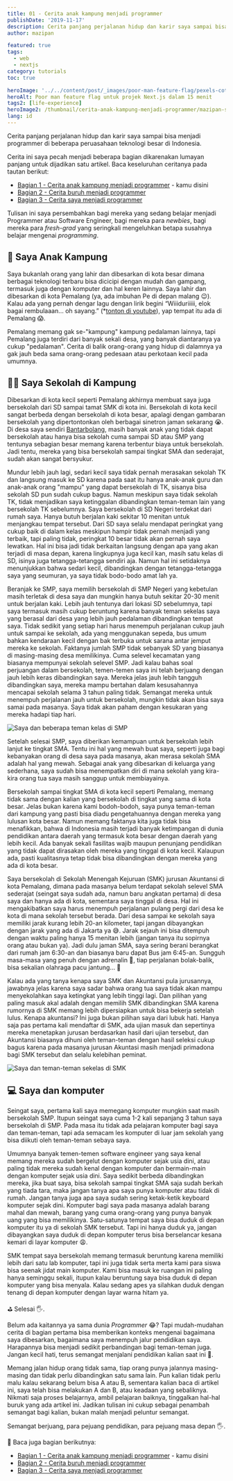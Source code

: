 ```yaml
---
title: 01 - Cerita anak kampung menjadi programmer
publishDate: '2019-11-17'
description: Cerita panjang perjalanan hidup dan karir saya sampai bisa menjadi programmer di beberapa perusahaan teknologi besar di Indonesia
author: mazipan

featured: true
tags:
  - web
  - nextjs
category: tutorials
toc: true

heroImage: '../../content/post/_images/poor-man-feature-flag/pexels-cottonbro-studio-5870547.jpg'
heroAlt: Poor man feature flag untuk projek Next.js dalam 15 menit
tags2: [life-experience]
heroImage2: /thumbnail/cerita-anak-kampung-menjadi-programmer/mazipan-smp.jpeg
lang: id
---
```


Cerita panjang perjalanan hidup dan karir saya sampai bisa menjadi programmer di beberapa peruasahaan teknologi besar di Indonesia.

Cerita ini saya pecah menjadi beberapa bagian dikarenakan lumayan panjang untuk dijadikan satu artikel. Baca keseluruhan ceritanya pada tautan berikut:

- [Bagian 1 - Cerita anak kampung menjadi programmer](/cerita-anak-kampung-menjadi-programmer) - kamu disini
- [Bagian 2 - Cerita buruh menjadi programmer](/cerita-buruh-menjadi-programmer)
- [Bagian 3 - Cerita saya menjadi programmer](/cerita-saya-menjadi-programmer)

Tulisan ini saya persembahkan bagi mereka yang sedang belajar menjadi Programmer atau Software Engineer, bagi mereka para _newbies_, bagi mereka para _fresh-grad_ yang seringkali mengeluhkan betapa susahnya belajar mengenai _programming_.

## 👶 Saya Anak Kampung

Saya bukanlah orang yang lahir dan dibesarkan di kota besar dimana berbagai teknologi terbaru bisa dicicipi dengan mudah dan gampang, termasuk juga dengan komputer dan hal keren lainnya.
Saya lahir dan dibesarkan di kota Pemalang (ya, ada imbuhan Pe di depan malang 😉).
Kalau ada yang pernah dengar lagu dengan lirik begini “Wiiiduriiiii, elok bagai rembulaaan… oh sayang.” (\*[tonton di youtube](https://www.youtube.com/watch?v=GoTha5N0iOk)), yap tempat itu ada di Pemalang 😱.

Pemalang memang gak se-"kampung" kampung pedalaman lainnya, tapi Pemalang juga terdiri dari banyak sekali desa, yang banyak diantaranya ya cukup "pedalaman".
Cerita di balik orang-orang yang hidup di dalamnya ya gak jauh beda sama orang-orang pedesaan atau perkotaan kecil pada umumnya.

## 👩‍🏫 Saya Sekolah di Kampung

Dibesarkan di kota kecil seperti Pemalang akhirnya membuat saya juga bersekolah dari SD sampai tamat SMK di kota ini. Bersekolah di kota kecil sangat berbeda dengan bersekolah di kota besar, apalagi dengan gambaran bersekolah yang dipertontonkan oleh berbagai sinetron jaman sekarang 😭. Di desa saya sendiri [Bantarbolang](https://www.google.co.id/maps/place/Bantarbolang,+Pemalang+Regency,+Central+Java/@-7.0474348,109.3218544,12z/data=!3m1!4b1!4m5!3m4!1s0x2e6fe7c4eb6f3603:0x4027a76e352f780!8m2!3d-7.0405124!4d109.4021154), masih banyak anak yang tidak dapat bersekolah atau hanya bisa sekolah cuma sampai SD atau SMP yang tentunya sebagian besar memang karena terbentur biaya untuk bersekolah. Jadi tentu, mereka yang bisa bersekolah sampai tingkat SMA dan sederajat, sudah akan sangat bersyukur.

Mundur lebih jauh lagi, sedari kecil saya tidak pernah merasakan sekolah TK dan langsung masuk ke SD karena pada saat itu hanya anak-anak guru dan anak-anak orang "mampu" yang dapat bersekolah di TK, sisanya bisa sekolah SD pun sudah cukup bagus.
Namun meskipun saya tidak sekolah TK, tidak menjadikan saya ketinggalan dibandingkan teman-teman lain yang bersekolah TK sebelumnya.
Saya bersekolah di SD Negeri terdekat dari rumah saya.
Hanya butuh berjalan kaki sekitar 10 menitan untuk menjangkau tempat tersebut.
Dari SD saya selalu mendapat peringkat yang cukup baik di dalam kelas meskipun hampir tidak pernah menjadi yang terbaik, tapi paling tidak, peringkat 10 besar tidak akan pernah saya lewatkan.
Hal ini bisa jadi tidak berkaitan langsung dengan apa yang akan terjadi di masa depan, karena lingkupnya juga kecil kan, masih satu kelas di SD, isinya juga tetangga-tetangga sendiri aja.
Namun hal ini setidaknya menunjukkan bahwa sedari kecil, dibandingkan dengan tetangga-tetangga saya yang seumuran, ya saya tidak bodo-bodo amat lah ya.

Beranjak ke SMP, saya memilih bersekolah di SMP Negeri yang kebetulan masih terletak di desa saya dan mungkin hanya butuh sekitar 20-30 menit untuk berjalan kaki.
Lebih jauh tentunya dari lokasi SD sebelumnya, tapi saya termasuk masih cukup beruntung karena banyak teman sekelas saya yang berasal dari desa yang lebih jauh pedalaman dibandingkan tempat saya.
Tidak sedikit yang setiap hari harus menempuh perjalanan cukup jauh untuk sampai ke sekolah, ada yang menggunakan sepeda, bus umum bahkan kendaraan kecil dengan bak terbuka untuk sarana antar jemput mereka ke sekolah.
Faktanya jumlah SMP tidak sebanyak SD yang biasanya di masing-masing desa memilikinya.
Cuma selevel kecamatan yang biasanya mempunyai sekolah selevel SMP.
Jadi kalau bahas soal perjuangan dalam bersekolah, temen-temen saya ini telah berjuang dengan jauh lebih keras dibandingkan saya.
Mereka jelas jauh lebih tangguh dibandingkan saya, mereka mampu bertahan dalam kesusahannya mencapai sekolah selama 3 tahun paling tidak.
Semangat mereka untuk menempuh perjalanan jauh untuk bersekolah, mungkin tidak akan bisa saya samai pada masanya.
Saya tidak akan paham dengan kesukaran yang mereka hadapi tiap hari.

![Saya dan beberapa teman kelas di SMP](/thumbnail/cerita-anak-kampung-menjadi-programmer/mazipan-smp.jpeg)

Setelah selesai SMP, saya diberikan kemampuan untuk bersekolah lebih lanjut ke tingkat SMA.
Tentu ini hal yang mewah buat saya, seperti juga bagi kebanyakan orang di desa saya pada masanya, akan merasa sekolah SMA adalah hal yang mewah.
Sebagai anak yang dibesarkan di keluarga yang sederhana, saya sudah bisa menempatkan diri di mana sekolah yang kira-kira orang tua saya masih sanggup untuk membiayainya.

Bersekolah sampai tingkat SMA di kota kecil seperti Pemalang, memang tidak sama dengan kalian yang bersekolah di tingkat yang sama di kota besar.
Jelas bukan karena kami bodoh-bodoh, saya punya teman-teman dari kampung yang pasti bisa diadu pengetahuannya dengan mereka yang lulusan kota besar.
Namun memang faktanya kita juga tidak bisa menafikkan, bahwa di Indonesia masih terjadi banyak ketimpangan di dunia pendidikan antara daerah yang termasuk kota besar dengan daerah yang lebih kecil.
Ada banyak sekali fasilitas wajib maupun penunjang pendidikan yang tidak dapat dirasakan oleh mereka yang tinggal di kota kecil.
Kalaupun ada, pasti kualitasnya tetap tidak bisa dibandingkan dengan mereka yang ada di kota besar.

Saya bersekolah di Sekolah Menengah Kejuruan (SMK) jurusan Akuntansi di kota Pemalang, dimana pada masanya belum terdapat sekolah selevel SMA sederajat (seingat saya sudah ada, namun baru angkatan pertama) di desa saya dan hanya ada di kota, sementara saya tinggal di desa.
Hal ini mengakibatkan saya harus menempuh perjalanan pulang pergi dari desa ke kota di mana sekolah tersebut berada.
Dari desa sampai ke sekolah saya memiliki jarak kurang lebih 20-an kilometer, tapi jangan dibayangkan dengan jarak yang ada di Jakarta ya 😅.
Jarak sejauh ini bisa ditempuh dengan waktu paling hanya 15 menitan lebih (jangan tanya itu sopirnya orang atau bukan ya).
Jadi dulu jaman SMA, saya sering berani berangkat dari rumah jam 6:30-an dan biasanya baru dapat Bus jam 6:45-an.
Sungguh masa-masa yang penuh dengan adrenalin 👻, tiap perjalanan bolak-balik, bisa sekalian olahraga pacu jantung... 🤯

Kalau ada yang tanya kenapa saya SMK dan Akuntansi pula jurusannya, jawabnya jelas karena saya sadar bahwa orang tua saya tidak akan mampu menyekolahkan saya ketingkat yang lebih tinggi lagi. Dan pilihan yang paling masuk akal adalah dengan memilih SMK dibandingkan SMA karena rumornya di SMK memang lebih dipersiapkan untuk bisa bekerja setelah lulus. Kenapa akuntansi? Ini juga bukan pilihan saya dari lubuk hati. Hanya saja pas pertama kali mendaftar di SMK, ada ujian masuk dan sepertinya mereka menetapkan jurusan berdasarkan hasil dari ujian tersebut, dan Akuntansi biasanya dihuni oleh teman-teman dengan hasil seleksi cukup bagus karena pada masanya jurusan Akuntasi masih menjadi primadona bagi SMK tersebut dan selalu kelebihan peminat.

![Saya dan teman-teman sekelas di SMK](/thumbnail/cerita-anak-kampung-menjadi-programmer/mazipan-smk.jpeg)

## 💻 Saya dan komputer

Seingat saya, pertama kali saya memegang komputer mungkin saat masih bersekolah SMP.
Itupun seingat saya cuma 1-2 kali sepanjang 3 tahun saya bersekolah di SMP.
Pada masa itu tidak ada pelajaran komputer bagi saya dan teman-teman, tapi ada semacam les komputer di luar jam sekolah yang bisa diikuti oleh teman-teman sebaya saya.

Umumnya banyak temen-temen software engineer yang saya kenal memang mereka sudah bergelut dengan komputer sejak usia dini, atau paling tidak mereka sudah kenal dengan komputer dan bermain-main dengan komputer sejak usia dini.
Saya sedikit berbeda dibandingkan mereka, jika buat saya, bisa sekolah sampai tingkat SMA saja sudah berkah yang tiada tara, maka jangan tanya apa saya punya komputer atau tidak di rumah.
Jangan tanya juga apa saya sudah sering ketak-ketik keyboard komputer sejak dini.
Komputer bagi saya pada masanya adalah barang mahal dan mewah, barang yang cuma orang-orang yang punya banyak uang yang bisa memilikinya.
Satu-satunya tempat saya bisa duduk di depan komputer itu ya di sekolah SMK tersebut.
Tapi ini hanya duduk ya, jangan dibayangkan saya duduk di depan komputer terus bisa berselancar kesana kemari di layar komputer 😩.

SMK tempat saya bersekolah memang termasuk beruntung karena memiliki lebih dari satu lab komputer, tapi ini juga tidak serta merta kami para siswa bisa seenak jidat main komputer.
Kami bisa masuk ke ruangan ini paling hanya seminggu sekali, itupun kalau beruntung saya bisa duduk di depan komputer yang bisa menyala.
Kalau sedang apes ya silahkan duduk dengan tenang di depan komputer dengan layar warna hitam ya.

⛳ Selesai 🖐️.

Belum ada kaitannya ya sama dunia _Programmer_ 😂? Tapi mudah-mudahan cerita di bagian pertama bisa memberikan konteks mengenai bagaimana saya dibesarkan, bagaimana saya menempuh jalur pendidikan saya.
Harapannya bisa menjadi sedikit perbandingan bagi teman-teman juga.
Jangan kecil hati, terus semangat menjalani pendidikan kalian saat ini 💪.

Memang jalan hidup orang tidak sama, tiap orang punya jalannya masing-masing dan tidak perlu dibandingkan satu sama lain.
Pun kalian tidak perlu malu kalau sekarang belum bisa A atau B, sementara kalian baca di artikel ini, saya telah bisa melakukan A dan B, atau keadaan yang sebaliknya.
Nikmati saja proses belajarnya, ambil pelajaran baiknya, tinggalkan hal-hal buruk yang ada artikel ini.
Jadikan tulisan ini cukup sebagai penambah semangat bagi kalian, bukan malah menjadi peluntur semangat.

Semangat berjuang, para pejuang pendidikan, para pejuang masa depan 🖐️.

📖 Baca juga bagian berikutnya:

- [Bagian 1 - Cerita anak kampung menjadi programmer](/cerita-anak-kampung-menjadi-programmer) - kamu disini
- [Bagian 2 - Cerita buruh menjadi programmer](/cerita-buruh-menjadi-programmer)
- [Bagian 3 - Cerita saya menjadi programmer](/cerita-saya-menjadi-programmer)
